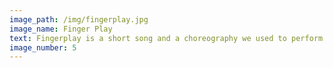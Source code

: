 ```yaml
---
image_path: /img/fingerplay.jpg
image_name: Finger Play
text: Fingerplay is a short song and a choreography we used to perform at the begining of the class, the point was to prepare the student for the class. 
image_number: 5
---
```

